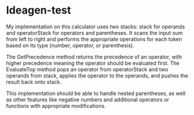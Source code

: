 # Ideagen-test

My implementation on this calculator uses two stacks: stack for operands and operatorStack for operators and parentheses. It scans the input sum from left to right and performs the appropriate operations for each token based on its type (number, operator, or parenthesis).

The GetPrecedence method returns the precedence of an operator, with higher precedence meaning the operator should be evaluated first. The EvaluateTop method pops an operator from operatorStack and two operands from stack, applies the operator to the operands, and pushes the result back onto stack.

This implementation should be able to handle nested parentheses, as well as other features like negative numbers and additional operators or functions with appropriate modifications.
